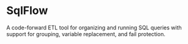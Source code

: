 # SqlFlow

A code-forward ETL tool for organizing and running SQL queries with support for grouping, variable replacement, and fail protection.

